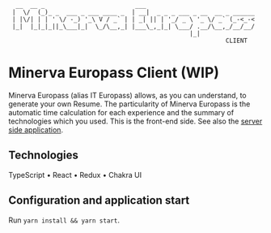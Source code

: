```
  __  __ _                         ___
 |  \/  (_)_ _  ___ _ ___ ____ _  | __|  _ _ _ ___ _ __  __ _ ______
 | |\/| | | ' \/ -_) '_\ V / _` | | _| || | '_/ _ \ '_ \/ _` (_-<_-<
 |_|  |_|_|_||_\___|_|  \_/\__,_| |___\_,_|_| \___/ .__/\__,_/__/__/
                                                  |_|
                                                            CLIENT
```

# Minerva Europass Client (WIP)

Minerva Europass (alias IT Europass) allows, as you can understand, to generate your own Resume. The particularity of Minerva Europass is the automatic time calculation for each experience and the summary of technologies which you used. This is the front-end side. See also the [server side application](https://github.com/goto-eof/minerva-europass).

## Technologies
TypeScript • React • Redux • Chakra UI

## Configuration and application start

Run `yarn install && yarn start`.
